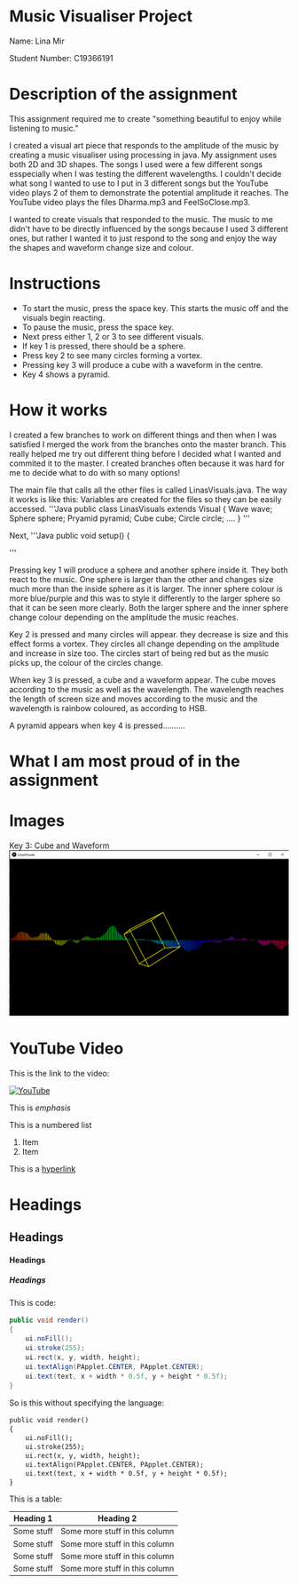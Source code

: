 # Music Visualiser Project

Name: Lina Mir

Student Number: C19366191

# Description of the assignment
This assignment required me to create "something beautiful to enjoy while listening to music." 

I created a visual art piece that responds to the amplitude of the music by creating a music visualiser using processing in java. My assignment uses both 2D and 3D shapes.
The songs I used were a few different songs esspecially when I was testing the different wavelengths. 
I couldn't decide what song I wanted to use to I put in 3 different songs but the YouTube video plays 2 of them to demonstrate the potential amplitude it reaches.
The YouTube video plays the files Dharma.mp3 and FeelSoClose.mp3.

I wanted to create visuals that responded to the music. The music to me didn't have to be directly influenced by the songs because I used 3 different ones, but rather I wanted it to just respond to the song and enjoy the way the shapes and waveform change size and colour.



# Instructions
- To start the music, press the space key. This starts the music off and the visuals begin reacting. 
- To pause the music, press the space key.
- Next press either 1, 2 or 3 to see different visuals.
- If key 1 is pressed, there should be a sphere.
- Press key 2 to see many circles forming a vortex.
- Pressing key 3 will produce a cube with a waveform in the centre.
- Key 4 shows a pyramid.

# How it works
I created a few branches to work on different things and then when I was satisfied I merged the work from the branches onto the master branch. This really helped me try out different thing before I decided what I wanted and commited it to the master. I created branches often because it was hard for me to decide what to do with so many options!

The main file that calls all the other files is called LinasVisuals.java. The way it works is like this:
Variables are created for the files so they can be easily accessed.
'''Java
public class LinasVisuals extends Visual
{
    Wave wave;
    Sphere sphere;
    Pryamid pyramid;
    Cube cube;
    Circle circle;
....
}
'''

Next, 
'''Java
public void setup()
{ 

'''


Pressing key 1 will produce a sphere and another sphere inside it. They both react to the music. One sphere is larger than the other and changes size much more than the inside sphere as it is larger. The inner sphere colour is more blue/purple and this was to style it differently to the larger sphere so that it can be seen more clearly. Both the larger sphere and the inner sphere change colour depending on the amplitude the music reaches.

Key 2 is pressed and many circles will appear. they decrease is size and this effect forms a vortex. They circles all change depending on the amplitude and increase in size too. The circles start of being red but as the music picks up, the colour of the circles change. 

When key 3 is pressed, a cube and a waveform appear. The cube moves according to the music as well as the wavelength. The wavelength reaches the length of screen size and moves according to the music and the wavelength is rainbow coloured, as according to HSB.

A pyramid appears when key 4 is pressed..........


# What I am most proud of in the assignment

# Images
Key 3: Cube and Waveform
![Key 3: Cube and waveform](images/cube.png)

# YouTube Video
This is the link to the video:

[![YouTube](http://img.youtube.com/vi/J2kHSSFA4NU/0.jpg)](https://www.youtube.com/watch?v=J2kHSSFA4NU)



This is *emphasis*

This is a numbered list

1. Item
1. Item

This is a [hyperlink](http://bryanduggan.org)

# Headings
## Headings
#### Headings
##### Headings

This is code:

```Java
public void render()
{
	ui.noFill();
	ui.stroke(255);
	ui.rect(x, y, width, height);
	ui.textAlign(PApplet.CENTER, PApplet.CENTER);
	ui.text(text, x + width * 0.5f, y + height * 0.5f);
}
```

So is this without specifying the language:

```
public void render()
{
	ui.noFill();
	ui.stroke(255);
	ui.rect(x, y, width, height);
	ui.textAlign(PApplet.CENTER, PApplet.CENTER);
	ui.text(text, x + width * 0.5f, y + height * 0.5f);
}
```








This is a table:

| Heading 1 | Heading 2 |
|-----------|-----------|
|Some stuff | Some more stuff in this column |
|Some stuff | Some more stuff in this column |
|Some stuff | Some more stuff in this column |
|Some stuff | Some more stuff in this column |

